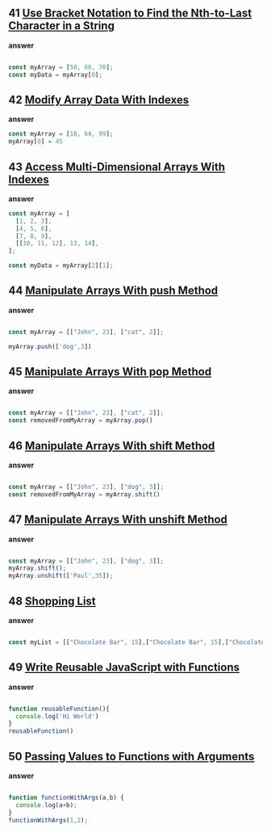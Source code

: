 

## 41 [Use Bracket Notation to Find the Nth-to-Last Character in a String](https://www.freecodecamp.org/learn/javascript-algorithms-and-data-structures/basic-javascript/use-bracket-notation-to-find-the-nth-to-last-character-in-a-string)

**answer**

```js

const myArray = [50, 60, 70];
const myData = myArray[0];
```

## 42 [Modify Array Data With Indexes](https://www.freecodecamp.org/learn/javascript-algorithms-and-data-structures/basic-javascript/modify-array-data-with-indexes)

**answer**

```js
const myArray = [18, 64, 99];
myArray[0] = 45

```

## 43 [Access Multi-Dimensional Arrays With Indexes](https://www.freecodecamp.org/learn/javascript-algorithms-and-data-structures/basic-javascript/access-multi-dimensional-arrays-with-indexes)

**answer**

```js
const myArray = [
  [1, 2, 3],
  [4, 5, 6],
  [7, 8, 9],
  [[10, 11, 12], 13, 14],
];

const myData = myArray[2][1];
```

## 44 [Manipulate Arrays With push Method](https://www.freecodecamp.org/learn/javascript-algorithms-and-data-structures/basic-javascript/manipulate-arrays-with-push)

**answer**

```js

const myArray = [["John", 23], ["cat", 2]];

myArray.push(['dog',3])
```
<!-- array ohiridan qoshadi  push  -->


## 45 [Manipulate Arrays With pop Method](https://www.freecodecamp.org/learn/javascript-algorithms-and-data-structures/basic-javascript/manipulate-arrays-with-pop)

**answer**

```js

const myArray = [["John", 23], ["cat", 2]];
const removedFromMyArray = myArray.pop()

```
<!-- pop metod  boshidagisini olib tashlaydi  -->

## 46 [Manipulate Arrays With shift Method](https://www.freecodecamp.org/learn/javascript-algorithms-and-data-structures/basic-javascript/manipulate-arrays-with-shift)

**answer**

```js

const myArray = [["John", 23], ["dog", 3]];
const removedFromMyArray = myArray.shift()
```
  <!-- shift medotdi array oxridan ochiradi -->

## 47 [Manipulate Arrays With unshift Method](https://www.freecodecamp.org/learn/javascript-algorithms-and-data-structures/basic-javascript/manipulate-arrays-with-unshift)

**answer**

```js

const myArray = [["John", 23], ["dog", 3]];
myArray.shift();
myArray.unshift(['Paul',35]);

```
<!-- unshift array oxriga qoshadi  -->

## 48 [Shopping List](https://www.freecodecamp.org/learn/javascript-algorithms-and-data-structures/basic-javascript/shopping-list)

**answer**

```js

const myList = [["Chocolate Bar", 15],["Chocolate Bar", 15],["Chocolate Bar", 15],["Chocolate Bar", 15],["Chocolate Bar", 15],["Chocolate Bar", 15]];
```


## 49 [Write Reusable JavaScript with Functions](https://www.freecodecamp.org/learn/javascript-algorithms-and-data-structures/basic-javascript/write-reusable-javascript-with-functions)

**answer**

```js

function reusableFunction(){
  console.log('Hi World')
}
reusableFunction()
```
## 50 [Passing Values to Functions with Arguments](https://www.freecodecamp.org/learn/javascript-algorithms-and-data-structures/basic-javascript/passing-values-to-functions-with-arguments)

**answer**

```js

function functionWithArgs(a,b) {
  console.log(a+b);
}
functionWithArgs(1,2);
``` 
